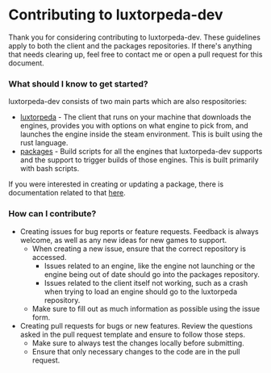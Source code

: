 # Contributing to luxtorpeda-dev

Thank you for considering contributing to luxtorpeda-dev. These guidelines apply to both the client and the packages repositories. If there's anything that needs clearing up, feel free to contact me or open a pull request for this document.

### What should I know to get started?

luxtorpeda-dev consists of two main parts which are also respositories:

* [luxtorpeda](https://github.com/luxtorpeda-dev/luxtorpeda) - The client that runs on your machine that downloads the engines, provides you with options on what engine to pick from, and launches the engine inside the steam environment. This is built using the rust language.
* [packages](https://github.com/luxtorpeda-dev/packages) - Build scripts for all the engines that luxtorpeda-dev supports and the support to trigger builds of those engines. This is built primarily with bash scripts.

If you were interested in creating or updating a package, there is documentation related to that [here](https://github.com/luxtorpeda-dev/packages/tree/master/docs).

### How can I contribute?

* Creating issues for bug reports or feature requests. Feedback is always welcome, as well as any new ideas for new games to support.
    * When creating a new issue, ensure that the correct repository is accessed.
        * Issues related to an engine, like the engine not launching or the engine being out of date should go into the packages repository.
        * Issues related to the client itself not working, such as a crash when trying to load an engine should go to the luxtorpeda repository.
    * Make sure to fill out as much information as possible using the issue form.
* Creating pull requests for bugs or new features. Review the questions asked in the pull request template and ensure to follow those steps.
    * Make sure to always test the changes locally before submitting.
    * Ensure that only necessary changes to the code are in the pull request.
